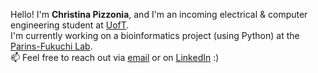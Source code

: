 Hello! I'm **Christina Pizzonia**, and I'm an incoming electrical & computer engineering student at [UofT](https://www.utoronto.ca/).   
I'm currently working on a bioinformatics project (using Python) at the [Parins-Fukuchi Lab](https://carolinetomo.github.io/).  
📫 Feel free to reach out via [email](mailto:christina.pizzonia@mail.utoronto.ca) or on [LinkedIn](https://www.linkedin.com/in/christina-pizzonia-05ab1a14a/) :)

<!---
endothermiic/endothermiic is a ✨ special ✨ repository because its `README.md` (this file) appears on your GitHub profile.
You can click the Preview link to take a look at your changes.
--->
